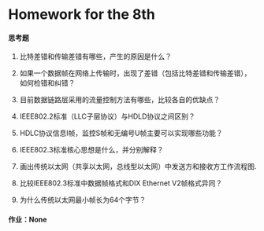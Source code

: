 # Homework for the 8th

#### 思考题

1. 比特差错和传输差错有哪些，产生的原因是什么？

2. 如果一个数据帧在网络上传输时，出现了差错（包括比特差错和传输差错），如何检错和纠错？

2. 目前数据链路层采用的流量控制方法有哪些，比较各自的优缺点？ 

3. IEEE802.2标准（LLC子层协议）与HDLD协议之间区别？ 

4. HDLC协议信息I帧，监控S帧和无编号U帧主要可以实现哪些功能？

5. IEEE802.3标准核心思想是什么，并分别解释？ 

6.  画出传统以太网（共享以太网，总线型以太网）中发送方和接收方工作流程图.

7.  比较IEEE802.3标准中数据帧格式和DIX Ethernet V2帧格式异同？ 

8. 为什么传统以太网最小帧长为64个字节？ 

#### 作业：None